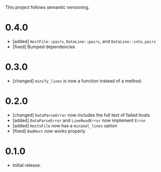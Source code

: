 This project follows semantic versioning.

# 0.4.0

* [added] `HostFile::pairs`, `DataLine::pairs`, and `DataLine::into_pairs`
* [fixed] Bumped dependencies

# 0.3.0

* [changed] `minify_lines` is now a function instead of a method.

# 0.2.0

* [changed] `DataParseError` now includes the full text of failed hosts
* [added] `DataParseError` and `LineReadError` now implement `Error`
* [added] `HostsFile` now has a `minimal_lines` option
* [fixed] `BadHost` now works properly

# 0.1.0

* Initial release.
